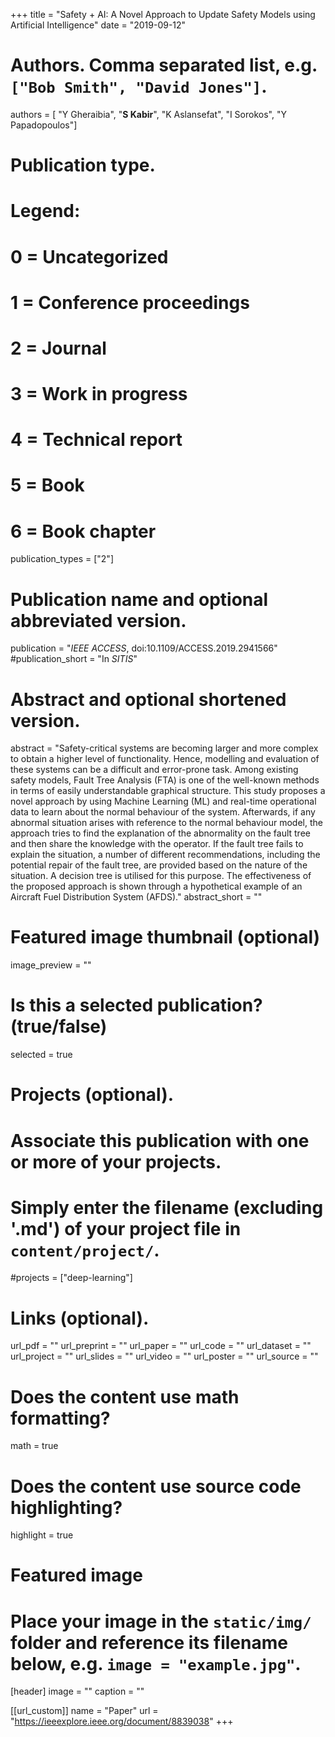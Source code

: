 +++
title = "Safety + AI: A Novel Approach to Update Safety Models using Artificial Intelligence"
date = "2019-09-12"

# Authors. Comma separated list, e.g. `["Bob Smith", "David Jones"]`.
authors = [ "Y Gheraibia", "**S Kabir**", "K Aslansefat", "I Sorokos", "Y Papadopoulos"]

# Publication type.
# Legend:
# 0 = Uncategorized
# 1 = Conference proceedings
# 2 = Journal
# 3 = Work in progress
# 4 = Technical report
# 5 = Book
# 6 = Book chapter
publication_types = ["2"]

# Publication name and optional abbreviated version.
publication = "*IEEE ACCESS*, doi:10.1109/ACCESS.2019.2941566"
#publication_short = "In *SITIS*"

# Abstract and optional shortened version.
abstract = "Safety-critical systems are becoming larger and more complex to obtain a higher level of functionality. Hence, modelling and evaluation of these systems can be a difficult and error-prone task. Among existing safety models, Fault Tree Analysis (FTA) is one of the well-known methods in terms of easily understandable graphical structure. This study proposes a novel approach by using Machine Learning (ML) and real-time operational data to learn about the normal behaviour of the system. Afterwards, if any abnormal situation arises with reference to the normal behaviour model, the approach tries to find the explanation of the abnormality on the fault tree and then share the knowledge with the operator. If the fault tree fails to explain the situation, a number of different recommendations, including the potential repair of the fault tree, are provided based on the nature of the situation. A decision tree is utilised for this purpose. The effectiveness of the proposed approach is shown through a hypothetical example of an Aircraft Fuel Distribution System (AFDS)."
abstract_short = ""

# Featured image thumbnail (optional)
image_preview = ""

# Is this a selected publication? (true/false)
selected = true

# Projects (optional).
#   Associate this publication with one or more of your projects.
#   Simply enter the filename (excluding '.md') of your project file in `content/project/`.
#projects = ["deep-learning"]

# Links (optional).
url_pdf = ""
url_preprint = ""
url_paper = ""
url_code = ""
url_dataset = ""
url_project = ""
url_slides = ""
url_video = ""
url_poster = ""
url_source = ""

# Does the content use math formatting?
math = true

# Does the content use source code highlighting?
highlight = true

# Featured image
# Place your image in the `static/img/` folder and reference its filename below, e.g. `image = "example.jpg"`.
[header]
image = ""
caption = ""

[[url_custom]]
    name = "Paper"
    url = "https://ieeexplore.ieee.org/document/8839038"
+++
